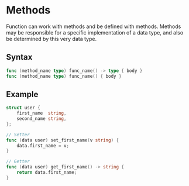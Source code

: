 # Methods

Function can work with methods and be defined with methods. Methods may be responsible for a specific implementation of a data type, and also be determined by this very data type.

## Syntax

```go
func (method_name type) func_name() -> type { body }
func (method_name type) func_name() { body }
```

## Example

```go
struct user {
    first_name  string,
    second_name string,
};

// Setter
func (data user) set_first_name(v string) {
    data.first_name = v;
}

// Getter
func (data user) get_first_name() -> string {
    return data.first_name;
}
```